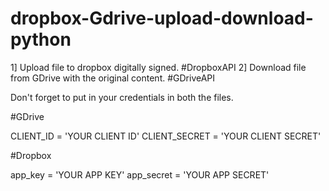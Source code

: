 # dropbox-Gdrive-upload-download-python


1] Upload file to dropbox digitally signed. #DropboxAPI
2] Download file from GDrive with the original content. #GDriveAPI


Don't forget to put in your credentials in both the files. 

#GDrive

CLIENT_ID = 'YOUR CLIENT ID'
CLIENT_SECRET = 'YOUR CLIENT SECRET'

#Dropbox

app_key = 'YOUR APP KEY'
app_secret = 'YOUR APP SECRET'

